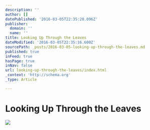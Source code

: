 ```yaml
---
description: ''
author: []
datePublished: '2016-03-05T22:35:20.096Z'
publisher:
  domain: ''
  name: ''
title: Looking Up Through the Leaves
dateModified: '2016-03-05T22:35:16.600Z'
sourcePath: _posts/2016-03-05-looking-up-through-the-leaves.md
published: true
inFeed: true
hasPage: true
inNav: false
url: looking-up-through-the-leaves/index.html
_context: 'http://schema.org'
_type: Article

---
```

# Looking Up Through the Leaves
![](https://the-grid-user-content.s3-us-west-2.amazonaws.com/dc1bda5e-65e3-4daa-aea0-b2409d1ca981.png)